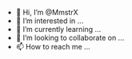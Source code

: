- 👋 Hi, I’m @MmstrX
- 👀 I’m interested in ...
- 🌱 I’m currently learning ...
- 💞️ I’m looking to collaborate on ...
- 📫 How to reach me ...

<!---
MmstrX/MmstrX is a ✨ special ✨ repository because its `README.md` (this file) appears on your GitHub profile.
You can click the Preview link to take a look at your changes.
---
Instagram

